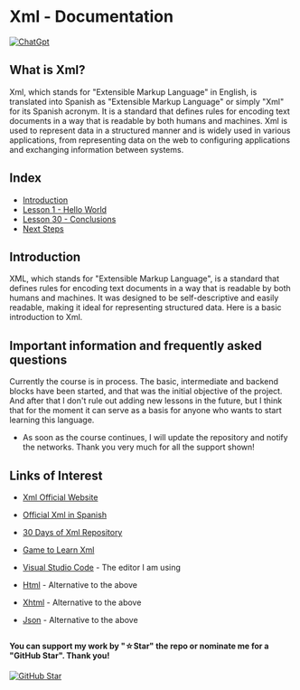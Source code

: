 # Xml - Documentation

[![ChatGpt](https://img.shields.io/badge/ChatGPT-GPT--4-7CF178?style=for-the-badge&logo=openai&logoColor=white&labelColor=101010)](https://platform.openai.com)

## What is Xml?

Xml, which stands for "Extensible Markup Language" in English, is translated into Spanish as "Extensible Markup Language" or simply "Xml" for its Spanish acronym. It is a standard that defines rules for encoding text documents in a way that is readable by both humans and machines. Xml is used to represent data in a structured manner and is widely used in various applications, from representing data on the web to configuring applications and exchanging information between systems.

## Index

* [Introduction](Introduction.xml)
* [Lesson 1 - Hello World](Hello-World.xml)
* [Lesson 30 - Conclusions](Conclusions.xml)
* [Next Steps](Next-Steps.xml)

## Introduction

XML, which stands for "Extensible Markup Language", is a standard that defines rules for encoding text documents in a way that is readable by both humans and machines. It was designed to be self-descriptive and easily readable, making it ideal for representing structured data. Here is a basic introduction to Xml.

## Important information and frequently asked questions

Currently the course is in process. The basic, intermediate and backend blocks have been started, and that was the initial objective of the project. And after that I don't rule out adding new lessons in the future, but I think that for the moment it can serve as a basis for anyone who wants to start learning this language.

* As soon as the course continues, I will update the repository and notify the networks.
Thank you very much for all the support shown!

## Links of Interest

* [Xml Official Website](https://www.w3.org/Xml/)

* [Official Xml in Spanish](https://aws.amazon.com/es/what-is/xml/)

* [30 Days of Xml Repository](https://github.com/driverdan/node-XMLHttpRequest)

* [Game to Learn Xml](https://www.disca.upv.es/magustim/mmmultiplataforma/c8283.htm)

* [Visual Studio Code](https://code.visualstudio.com/) - The editor I am using

* [Html](https://www.w3.org/html/) - Alternative to the above

* [Xhtml](https://whatwg.org/) - Alternative to the above

* [Json](https://www.json.org/) - Alternative to the above

##

#### You can support my work by "☆Star" the repo or nominate me for a "GitHub Star". Thank you!

[![GitHub Star](https://img.shields.io/badge/GitHub-Nominar_a_star-yellow?style=for-the-badge&logo=github&logoColor=white&labelColor=101010)](https://stars.github.com/nominate/)
